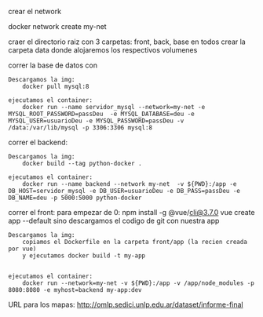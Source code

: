 crear el network

docker network create  my-net

craer el directorio raiz con 3 carpetas: front, back, base en todos crear la carpeta data donde alojaremos los respectivos volumenes

correr la base de datos con

	Descargamos la img:
		docker pull mysql:8

	ejecutamos el container:
		docker run --name servidor_mysql --network=my-net -e MYSQL_ROOT_PASSWORD=passDeu  -e MYSQL_DATABASE=deu -e MYSQL_USER=usuarioDeu -e MYSQL_PASSWORD=passDeu -v /data:/var/lib/mysql -p 3306:3306 mysql:8

correr el backend:
	
	Descargamos la img:
		docker build --tag python-docker .

	ejecutamos el container:
		docker run --name backend --network my-net  -v ${PWD}:/app -e DB_HOST=servidor_mysql -e DB_USER=usuarioDeu -e DB_PASS=passDeu -e DB_NAME=deu -p 5000:5000 python-docker 

correr el front:
	para empezar de 0:
		npm install -g @vue/cli@3.7.0
		vue create app --default
	sino descargamos el codigo de git con nuestra app


	Descargamos la img:
		copiamos el Dockerfile en la carpeta front/app (la recien creada por vue)
		y ejecutamos docker build -t my-app


	ejecutamos el container:
		docker run --network=my-net -v ${PWD}:/app -v /app/node_modules -p 8080:8080 -e myhost=backend my-app:dev




URL para los mapas:
http://omlp.sedici.unlp.edu.ar/dataset/informe-final


